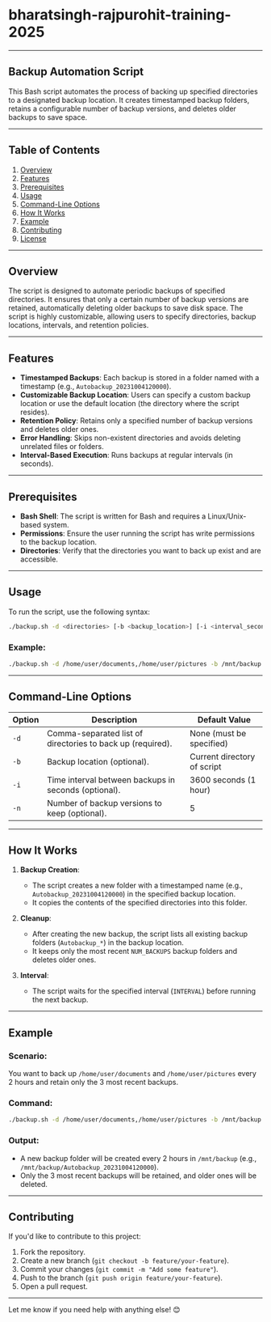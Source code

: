 # bharatsingh-rajpurohit-training-2025

---

## Backup Automation Script

This Bash script automates the process of backing up specified directories to a designated backup location. It creates timestamped backup folders, retains a configurable number of backup versions, and deletes older backups to save space.

---

## Table of Contents
1. [Overview](#overview)
2. [Features](#features)
3. [Prerequisites](#prerequisites)
4. [Usage](#usage)
5. [Command-Line Options](#command-line-options)
6. [How It Works](#how-it-works)
7. [Example](#example)
8. [Contributing](#contributing)
9. [License](#license)

---

## Overview

The script is designed to automate periodic backups of specified directories. It ensures that only a certain number of backup versions are retained, automatically deleting older backups to save disk space. The script is highly customizable, allowing users to specify directories, backup locations, intervals, and retention policies.

---

## Features

- **Timestamped Backups**: Each backup is stored in a folder named with a timestamp (e.g., `Autobackup_20231004120000`).
- **Customizable Backup Location**: Users can specify a custom backup location or use the default location (the directory where the script resides).
- **Retention Policy**: Retains only a specified number of backup versions and deletes older ones.
- **Error Handling**: Skips non-existent directories and avoids deleting unrelated files or folders.
- **Interval-Based Execution**: Runs backups at regular intervals (in seconds).

---

## Prerequisites

- **Bash Shell**: The script is written for Bash and requires a Linux/Unix-based system.
- **Permissions**: Ensure the user running the script has write permissions to the backup location.
- **Directories**: Verify that the directories you want to back up exist and are accessible.

---

## Usage

To run the script, use the following syntax:

```bash
./backup.sh -d <directories> [-b <backup_location>] [-i <interval_seconds>] [-n <num_backups>]
```

### Example:
```bash
./backup.sh -d /home/user/documents,/home/user/pictures -b /mnt/backup -i 7200 -n 3
```

---

## Command-Line Options

| Option | Description                                                                 | Default Value               |
|--------|-----------------------------------------------------------------------------|-----------------------------|
| `-d`   | Comma-separated list of directories to back up (required).                  | None (must be specified)    |
| `-b`   | Backup location (optional).                                                | Current directory of script |
| `-i`   | Time interval between backups in seconds (optional).                       | 3600 seconds (1 hour)       |
| `-n`   | Number of backup versions to keep (optional).                              | 5                           |

---

## How It Works

1. **Backup Creation**:
   - The script creates a new folder with a timestamped name (e.g., `Autobackup_20231004120000`) in the specified backup location.
   - It copies the contents of the specified directories into this folder.

2. **Cleanup**:
   - After creating the new backup, the script lists all existing backup folders (`Autobackup_*`) in the backup location.
   - It keeps only the most recent `NUM_BACKUPS` backup folders and deletes older ones.

3. **Interval**:
   - The script waits for the specified interval (`INTERVAL`) before running the next backup.

---

## Example

### Scenario:
You want to back up `/home/user/documents` and `/home/user/pictures` every 2 hours and retain only the 3 most recent backups.

### Command:
```bash
./backup.sh -d /home/user/documents,/home/user/pictures -b /mnt/backup -i 7200 -n 3
```

### Output:
- A new backup folder will be created every 2 hours in `/mnt/backup` (e.g., `/mnt/backup/Autobackup_20231004120000`).
- Only the 3 most recent backups will be retained, and older ones will be deleted.

---

## Contributing

If you'd like to contribute to this project:
1. Fork the repository.
2. Create a new branch (`git checkout -b feature/your-feature`).
3. Commit your changes (`git commit -m "Add some feature"`).
4. Push to the branch (`git push origin feature/your-feature`).
5. Open a pull request.

---
Let me know if you need help with anything else! 😊

